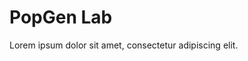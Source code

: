 <!-- src/content/en/hero.md -->
# PopGen Lab
> <!-- TODO: replace with a 1-line punchy summary -->
Lorem ipsum dolor sit amet, consectetur adipiscing elit. 

<!--
PROMPT: Two-sentence teaser on how PopGen Lab uses spatial genetic models 
to map ancestry wavefronts.
-->
